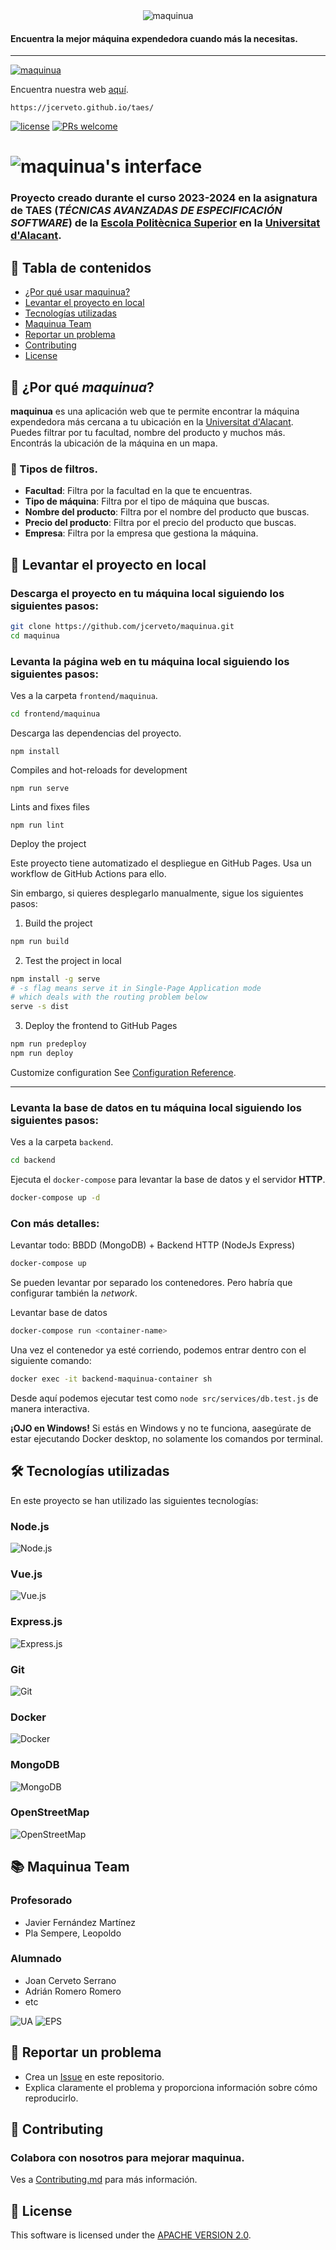 <div align="center">
  <img src="resources/readme/logo.png" alt="maquinua">
</div>


#### Encuentra la mejor máquina expendedora cuando más la necesitas.
<hr>

[![maquinua](https://img.shields.io/badge/maquinua-v1.0.0-blue)](https://jcerveto.github.io/taes/)

Encuentra nuestra web [aquí](https://jcerveto.github.io/taes/).

```web
https://jcerveto.github.io/taes/
```

[![license](https://img.shields.io/github/license/nhn/tui.editor.svg)](https://github.com/nhn/tui.editor/blob/master/LICENSE) 
[![PRs welcome](https://img.shields.io/badge/PRs-welcome-ff69b4.svg)](https://github.com/nhn/tui.editor/issues?q=is%3Aissue+is%3Aopen+label%3A%22help+wanted%22) 



# ![maquinua's interface](resources/readme/screenshot.png)


### Proyecto creado durante el curso 2023-2024 en la asignatura de **TAES** (*TÉCNICAS AVANZADAS DE ESPECIFICACIÓN SOFTWARE*) de la [Escola Politècnica Superior](https://eps.ua.es/) en la [Universitat d'Alacant](https://www.ua.es/).


## 🚩 Tabla de contenidos

- [¿Por qué usar maquinua?](#why-maquinua)
- [Levantar el proyecto en local](#levantar-el-proyecto-en-local)
- [Tecnologías utilizadas](#tecnologías-utilizadas)
- [Maquinua Team](#maquinua-team)
- [Reportar un problema](#reporting)
- [Contributing](#contributing)
- [License](#license)



<a id="why-maquinua"></a>
## 🤖 ¿Por qué *maquinua*?

**maquinua** es una aplicación web que te permite encontrar la máquina expendedora más cercana a tu ubicación en la [Universitat d'Alacant](https://www.ua.es/). Puedes filtrar por tu facultad, nombre del producto y muchos más. Encontrás la ubicación de la máquina en un mapa.

### 🔎 Tipos de filtros.

- **Facultad**: Filtra por la facultad en la que te encuentras.
- **Tipo de máquina**: Filtra por el tipo de máquina que buscas.
- **Nombre del producto**: Filtra por el nombre del producto que buscas.
- **Precio del producto**: Filtra por el precio del producto que buscas.
- **Empresa**: Filtra por la empresa que gestiona la máquina.



<a id="levantar-el-proyecto-en-local"></a>
## 🚀 Levantar el proyecto en local

### Descarga el proyecto en tu máquina local siguiendo los siguientes pasos:

```sh
git clone https://github.com/jcerveto/maquinua.git
cd maquinua
```


### Levanta la página web en tu máquina local siguiendo los siguientes pasos:

Ves a la carpeta `frontend/maquinua`.
```sh
cd frontend/maquinua
```

Descarga las dependencias del proyecto.
```
npm install
```

Compiles and hot-reloads for development
```
npm run serve
```

Lints and fixes files
```
npm run lint
```
Deploy the project

Este proyecto tiene automatizado el despliegue en GitHub Pages. Usa un workflow de GitHub Actions para ello.

Sin embargo, si quieres desplegarlo manualmente, sigue los siguientes pasos:

1) Build the project
```sh
npm run build
```
2) Test the project in local
```sh
npm install -g serve
# -s flag means serve it in Single-Page Application mode
# which deals with the routing problem below
serve -s dist
```
3) Deploy the frontend to GitHub Pages
```sh
npm run predeploy
npm run deploy
```
Customize configuration
See [Configuration Reference](https://cli.vuejs.org/config/).

<hr>

### Levanta la base de datos en tu máquina local siguiendo los siguientes pasos:

Ves a la carpeta `backend`.
```sh
cd backend
```

Ejecuta el `docker-compose` para levantar la base de datos y el servidor **HTTP**.
```sh
docker-compose up -d
```

### Con más detalles:
Levantar todo: BBDD (MongoDB) + Backend HTTP (NodeJs Express)
```sh
docker-compose up
```

Se pueden levantar por separado los contenedores. Pero habría que configurar también la *network*. 

Levantar base de datos
```sh
docker-compose run <container-name>
```

Una vez el contenedor ya esté corriendo, podemos entrar dentro con el siguiente comando:
```sh
docker exec -it backend-maquinua-container sh
```
Desde aquí podemos ejecutar test como `node src/services/db.test.js` de manera interactiva.

**¡OJO en Windows!**
Si estás en Windows y no te funciona, aasegúrate de estar ejecutando Docker desktop, no solamente los comandos por terminal. 



<a id="tecnologías-utilizadas"></a>
## 🛠 Tecnologías utilizadas
En este proyecto se han utilizado las siguientes tecnologías:

### Node.js
![Node.js](/resources/readme/node.png)

### Vue.js
![Vue.js](/resources/readme/vue.png)

### Express.js
![Express.js](/resources/readme/express.jpg)

### Git
![Git](/resources/readme/git.png)

### Docker
![Docker](/resources/readme/docker.png)

### MongoDB
![MongoDB](/resources/readme/mongodb.png)

### OpenStreetMap
![OpenStreetMap](/resources/readme/openstreetmap.png)



<a id="maquinua-team"></a>
## 📚 Maquinua Team

### Profesorado
* Javier Fernández Martínez
* Pla Sempere, Leopoldo

### Alumnado
* Joan Cerveto Serrano
* Adrián Romero Romero
* etc

![UA](/resources/readme/logo-ua.jpg)
![EPS](/resources/readme/eps-ua.png)


<a id="reporting"></a>
## 🚨 Reportar un problema

* Crea un [Issue](https://github.com/jcerveto/taes/issues/new) en este repositorio.
* Explica claramente el problema y proporciona información sobre cómo reproducirlo.


<a id="contributing"></a>
## 💬 Contributing

### Colabora con nosotros para mejorar **maquinua**.
Ves a [Contributing.md](CONTRIBUTING.md) para más información.


<a id="license"></a>
## 📜 License

This software is licensed under the [APACHE VERSION 2.0](LICENSE.md).
